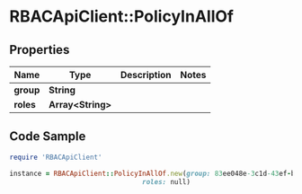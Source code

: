 # RBACApiClient::PolicyInAllOf

## Properties

Name | Type | Description | Notes
------------ | ------------- | ------------- | -------------
**group** | **String** |  | 
**roles** | **Array&lt;String&gt;** |  | 

## Code Sample

```ruby
require 'RBACApiClient'

instance = RBACApiClient::PolicyInAllOf.new(group: 83ee048e-3c1d-43ef-b945-108225ae52f4,
                                 roles: null)
```


